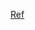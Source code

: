 [Ref](https://towardsdatascience.com/introduction-to-latent-matrix-factorization-recommender-systems-8dfc63b94875)

